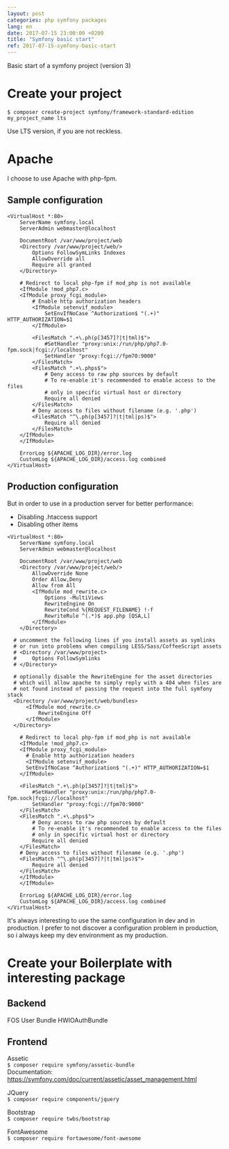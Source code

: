 ```yaml
---
layout: post
categories: php symfony packages
lang: en
date: 2017-07-15 23:00:00 +0200
title: "Symfony basic start"
ref: 2017-07-15-symfony-basic-start
---
```

Basic start of a symfony project (version 3)

# Create your project
`$ composer create-project symfony/framework-standard-edition my_project_name lts`

Use LTS version, if you are not reckless.

# Apache
I choose to use Apache with php-fpm.

## Sample configuration

```
<VirtualHost *:80>
	ServerName symfony.local
	ServerAdmin webmaster@localhost

	DocumentRoot /var/www/project/web
	<Directory /var/www/project/web/>
		Options FollowSymLinks Indexes
		AllowOverride all
		Require all granted
	</Directory>

	# Redirect to local php-fpm if mod_php is not available
	<IfModule !mod_php7.c>
	<IfModule proxy_fcgi_module>
		# Enable http authorization headers
		<IfModule setenvif_module>
			SetEnvIfNoCase ^Authorization$ "(.+)" HTTP_AUTHORIZATION=$1
		</IfModule>

		<FilesMatch ".+\.ph(p[3457]?|t|tml)$">
			#SetHandler "proxy:unix:/run/php/php7.0-fpm.sock|fcgi://localhost"
			SetHandler "proxy:fcgi://fpm70:9000"
		</FilesMatch>
		<FilesMatch ".+\.phps$">
			# Deny access to raw php sources by default
			# To re-enable it's recommended to enable access to the files
			# only in specific virtual host or directory
			Require all denied
		</FilesMatch>
		# Deny access to files without filename (e.g. '.php')
		<FilesMatch "^\.ph(p[3457]?|t|tml|ps)$">
			Require all denied
		</FilesMatch>
	</IfModule>
	</IfModule>

	ErrorLog ${APACHE_LOG_DIR}/error.log
	CustomLog ${APACHE_LOG_DIR}/access.log combined
</VirtualHost>
```

## Production configuration

But in order to use in a production server for better performance:
 - Disabling .htaccess support
 - Disabling other items

```
<VirtualHost *:80>
	ServerName symfony.local
	ServerAdmin webmaster@localhost

	DocumentRoot /var/www/project/web
	<Directory /var/www/project/web/>
		AllowOverride None
		Order Allow,Deny
		Allow from All
		<IfModule mod_rewrite.c>
			Options -MultiViews
			RewriteEngine On
			RewriteCond %{REQUEST_FILENAME} !-f
			RewriteRule ^(.*)$ app.php [QSA,L]
		</IfModule>
	</Directory>

  # uncomment the following lines if you install assets as symlinks
  # or run into problems when compiling LESS/Sass/CoffeeScript assets
  # <Directory /var/www/project>
  #     Options FollowSymlinks
  # </Directory>

  # optionally disable the RewriteEngine for the asset directories
  # which will allow apache to simply reply with a 404 when files are
  # not found instead of passing the request into the full symfony stack
  <Directory /var/www/project/web/bundles>
      <IfModule mod_rewrite.c>
          RewriteEngine Off
      </IfModule>
  </Directory>

	# Redirect to local php-fpm if mod_php is not available
	<IfModule !mod_php7.c>
  	<IfModule proxy_fcgi_module>
      # Enable http authorization headers
      <IfModule setenvif_module>
      SetEnvIfNoCase ^Authorization$ "(.+)" HTTP_AUTHORIZATION=$1
    </IfModule>

    <FilesMatch ".+\.ph(p[3457]?|t|tml)$">
  		#SetHandler "proxy:unix:/run/php/php7.0-fpm.sock|fcgi://localhost"
  		SetHandler "proxy:fcgi://fpm70:9000"
    </FilesMatch>
	<FilesMatch ".+\.phps$">
		# Deny access to raw php sources by default
		# To re-enable it's recommended to enable access to the files
		# only in specific virtual host or directory
		Require all denied
	</FilesMatch>
	# Deny access to files without filename (e.g. '.php')
	<FilesMatch "^\.ph(p[3457]?|t|tml|ps)$">
		Require all denied
	</FilesMatch>
	</IfModule>
	</IfModule>

	ErrorLog ${APACHE_LOG_DIR}/error.log
	CustomLog ${APACHE_LOG_DIR}/access.log combined
</VirtualHost>
```

It's always interesting to use the same configuration in dev and in production.
I prefer to not discover a configuration problem in production, so i always
keep my dev environment as my production.

# Create your Boilerplate with interesting package  

## Backend

FOS User Bundle
HWIOAuthBundle

## Frontend
Assetic  
`$ composer require symfony/assetic-bundle`  
Documentation: https://symfony.com/doc/current/assetic/asset_management.html

JQuery  
`$ composer require components/jquery`

Bootstrap  
`$ composer require twbs/bootstrap`

FontAwesome  
`$ composer require fortawesome/font-awesome`
